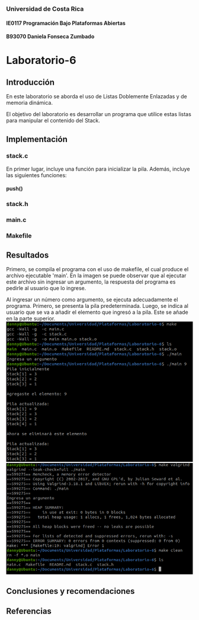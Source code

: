### Universidad de Costa Rica
#### IE0117 Programación Bajo Plataformas Abiertas
#### B93070 Daniela Fonseca Zumbado

# Laboratorio-6

## Introducción
En este laboratorio se aborda el uso de Listas Doblemente Enlazadas y de memoria dinámica.

El objetivo del laboratorio es desarrollar un programa que utilice estas listas para manipular el contenido del Stack.

## Implementación
### stack.c
En primer lugar, incluye una función para inicializar la pila. Además, incluye las siguientes funciones:

#### push()

### stack.h
### main.c
### Makefile

## Resultados
Primero, se compila el programa con el uso de makefile, el cual produce el archivo ejecutable 'main'. En la imagen se puede observar que al ejecutar este archivo sin ingresar un argumento, la respuesta del programa es pedirle al usuario que lo ingrese.

Al ingresar un número como argumento, se ejecuta adecuadamente el programa. Primero, se presenta la pila predeterminada. Luego, se indica al usuario que se va a añadir el elemento que ingresó a la pila. Este se añade en la parte superior.
![Funcionalidad](images/1.png)
![Valgrind](images/2.png)

## Conclusiones y recomendaciones

## Referencias
